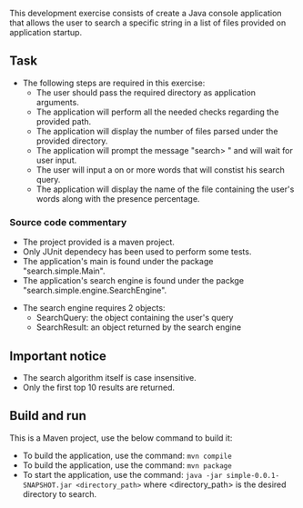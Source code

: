 This development exercise consists of create a Java console application that allows the user to search a specific string in a list of files provided on application startup.

## Task ##

* The following steps are required in this exercise:
	+ The user should pass the required directory as application arguments.
	+ The application will perform all the needed checks regarding the provided path.
	+ The application will display the number of files parsed under the provided directory.
	+ The application will prompt the message "search> " and will wait for user input.
	+ The user will input a on or more words that will constist his search query.
	+ The application will display the name of the file containing the user's words along with the presence percentage.

### Source code commentary ###

+ The project provided is a maven project.
+ Only JUnit dependecy has been used to perform some tests.
+ The application's main is found under the package "search.simple.Main".
+ The application's search engine is found under the packge "search.simple.engine.SearchEngine".
* The search engine requires 2 objects: 
	+ SearchQuery: the object containing the user's query
	+ SearchResult: an object returned by the search engine 

## Important notice ##

+ The search algorithm itself is case insensitive.
+ Only the first top 10 results are returned.

## Build and run ##

This is a Maven project, use the below command to build it:
+ To build the application, use the command: `mvn compile`
+ To build the application, use the command: `mvn package`
+ To start the application, use the command: `java -jar simple-0.0.1-SNAPSHOT.jar <directory_path>` where <directory_path> is the desired directory to search.




